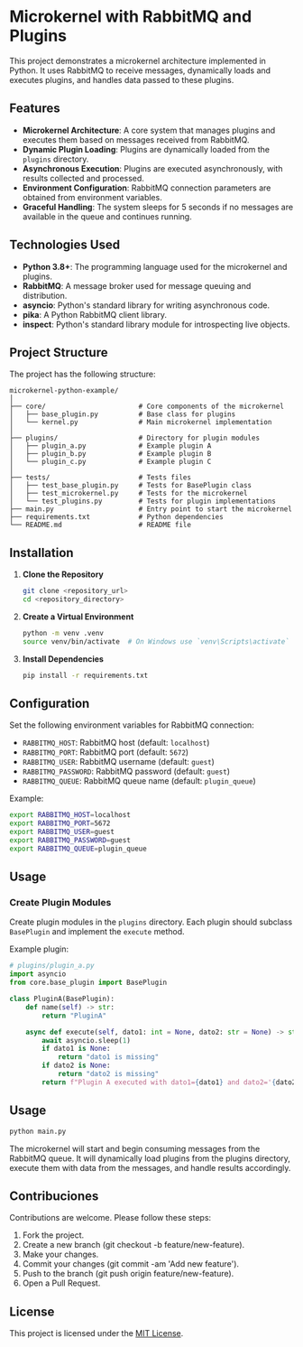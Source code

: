 # Microkernel with RabbitMQ and Plugins

This project demonstrates a microkernel architecture implemented in Python. It uses RabbitMQ to receive messages, dynamically loads and executes plugins, and handles data passed to these plugins.

## Features

- **Microkernel Architecture**: A core system that manages plugins and executes them based on messages received from RabbitMQ.
- **Dynamic Plugin Loading**: Plugins are dynamically loaded from the `plugins` directory.
- **Asynchronous Execution**: Plugins are executed asynchronously, with results collected and processed.
- **Environment Configuration**: RabbitMQ connection parameters are obtained from environment variables.
- **Graceful Handling**: The system sleeps for 5 seconds if no messages are available in the queue and continues running.

## Technologies Used

- **Python 3.8+**: The programming language used for the microkernel and plugins.
- **RabbitMQ**: A message broker used for message queuing and distribution.
- **asyncio**: Python's standard library for writing asynchronous code.
- **pika**: A Python RabbitMQ client library.
- **inspect**: Python's standard library module for introspecting live objects.

## Project Structure

The project has the following structure:

```plaintext
microkernel-python-example/
│
├── core/                       # Core components of the microkernel
│   ├── base_plugin.py          # Base class for plugins
│   └── kernel.py               # Main microkernel implementation
│
├── plugins/                    # Directory for plugin modules
│   ├── plugin_a.py             # Example plugin A
│   ├── plugin_b.py             # Example plugin B
│   └── plugin_c.py             # Example plugin C
│
├── tests/                      # Tests files
│   ├── test_base_plugin.py     # Tests for BasePlugin class
│   ├── test_microkernel.py     # Tests for the microkernel
│   └── test_plugins.py         # Tests for plugin implementations
├── main.py                     # Entry point to start the microkernel
├── requirements.txt            # Python dependencies
└── README.md                   # README file
```

## Installation

1. **Clone the Repository**

    ```bash
    git clone <repository_url>
    cd <repository_directory>
    ```

2. **Create a Virtual Environment**

    ```bash
    python -m venv .venv
    source venv/bin/activate  # On Windows use `venv\Scripts\activate`
    ```

3. **Install Dependencies**

    ```bash
    pip install -r requirements.txt
    ```

## Configuration

Set the following environment variables for RabbitMQ connection:

- `RABBITMQ_HOST`: RabbitMQ host (default: `localhost`)
- `RABBITMQ_PORT`: RabbitMQ port (default: `5672`)
- `RABBITMQ_USER`: RabbitMQ username (default: `guest`)
- `RABBITMQ_PASSWORD`: RabbitMQ password (default: `guest`)
- `RABBITMQ_QUEUE`: RabbitMQ queue name (default: `plugin_queue`)

Example:

```bash
export RABBITMQ_HOST=localhost
export RABBITMQ_PORT=5672
export RABBITMQ_USER=guest
export RABBITMQ_PASSWORD=guest
export RABBITMQ_QUEUE=plugin_queue
```

## Usage

### Create Plugin Modules

Create plugin modules in the `plugins` directory. Each plugin should subclass `BasePlugin` and implement the `execute` method.

Example plugin:

```python
# plugins/plugin_a.py
import asyncio
from core.base_plugin import BasePlugin

class PluginA(BasePlugin):
    def name(self) -> str:
        return "PluginA"

    async def execute(self, dato1: int = None, dato2: str = None) -> str:
        await asyncio.sleep(1)
        if dato1 is None:
            return "dato1 is missing"
        if dato2 is None:
            return "dato2 is missing"
        return f"Plugin A executed with dato1={dato1} and dato2='{dato2}'"
```

## Usage
```bash
python main.py
```

The microkernel will start and begin consuming messages from the RabbitMQ queue. It will dynamically load plugins from the plugins directory, execute them with data from the messages, and handle results accordingly.

## Contribuciones

Contributions are welcome. Please follow these steps:

1. Fork the project.
2. Create a new branch (git checkout -b feature/new-feature).
3. Make your changes.
4. Commit your changes (git commit -am 'Add new feature').
5. Push to the branch (git push origin feature/new-feature).
6. Open a Pull Request.

## License

This project is licensed under the [MIT License](LICENSE).